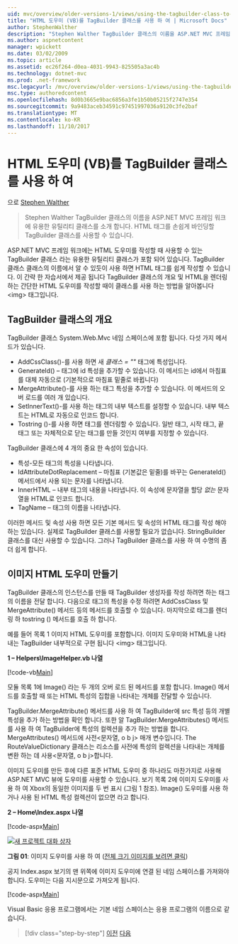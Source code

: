 ```yaml
---
uid: mvc/overview/older-versions-1/views/using-the-tagbuilder-class-to-build-html-helpers-vb
title: "HTML 도우미 (VB)를 TagBuilder 클래스를 사용 하 여 | Microsoft Docs"
author: StephenWalther
description: "Stephen Walther TagBuilder 클래스의 이름을 ASP.NET MVC 프레임 워크에 유용한 유틸리티 클래스를 소개 합니다. TagBuilder 클래스를 쉽게 사용할 수 있습니다..."
ms.author: aspnetcontent
manager: wpickett
ms.date: 03/02/2009
ms.topic: article
ms.assetid: ec26f264-d0ea-4031-9943-825505a3ac4b
ms.technology: dotnet-mvc
ms.prod: .net-framework
msc.legacyurl: /mvc/overview/older-versions-1/views/using-the-tagbuilder-class-to-build-html-helpers-vb
msc.type: authoredcontent
ms.openlocfilehash: 8d0b3665e9bac6856a3fe1b50b05215f2747e354
ms.sourcegitcommit: 9a9483aceb34591c97451997036a9120c3fe2baf
ms.translationtype: MT
ms.contentlocale: ko-KR
ms.lasthandoff: 11/10/2017
---
```

<a name="using-the-tagbuilder-class-to-build-html-helpers-vb"></a>HTML 도우미 (VB)를 TagBuilder 클래스를 사용 하 여
====================
으로 [Stephen Walther](https://github.com/StephenWalther)

> Stephen Walther TagBuilder 클래스의 이름을 ASP.NET MVC 프레임 워크에 유용한 유틸리티 클래스를 소개 합니다. HTML 태그를 손쉽게 바인딩할 TagBuilder 클래스를 사용할 수 있습니다.


ASP.NET MVC 프레임 워크에는 HTML 도우미를 작성할 때 사용할 수 있는 TagBuilder 클래스 라는 유용한 유틸리티 클래스가 포함 되어 있습니다. TagBuilder 클래스 클래스의 이름에서 알 수 있듯이 사용 하면 HTML 태그를 쉽게 작성할 수 있습니다. 이 간략 한 자습서에서 제공 됩니다 TagBuilder 클래스의 개요 및 HTML을 렌더링 하는 간단한 HTML 도우미를 작성할 때이 클래스를 사용 하는 방법을 알아봅니다 &lt;img&gt; 태그입니다.

## <a name="overview-of-the-tagbuilder-class"></a>TagBuilder 클래스의 개요

TagBuilder 클래스 System.Web.Mvc 네임 스페이스에 포함 됩니다. 다섯 가지 메서드가 있습니다.

- AddCssClass()-를 사용 하면 새 *클래스 = ""* 태그에 특성입니다.
- GenerateId() – 태그에 id 특성을 추가할 수 있습니다. 이 메서드는 id에서 마침표를 대체 자동으로 (기본적으로 마침표 밑줄로 바뀝니다)
- MergeAttribute()-를 사용 하는 태그 특성을 추가할 수 있습니다. 이 메서드의 오버 로드를 여러 개 있습니다.
- SetInnerText()-를 사용 하는 태그의 내부 텍스트를 설정할 수 있습니다. 내부 텍스트는 HTML로 자동으로 인코드 합니다.
- Tostring ()-를 사용 하면 태그를 렌더링할 수 있습니다. 일반 태그, 시작 태그, 끝 태그 또는 자체적으로 닫는 태그를 만들 것인지 여부를 지정할 수 있습니다.
  

TagBuilder 클래스에 4 개의 중요 한 속성이 있습니다.

- 특성-모든 태그의 특성을 나타냅니다.
- IdAttributeDotReplacement – 마침표 (기본값은 밑줄)를 바꾸는 GenerateId() 메서드에서 사용 되는 문자를 나타냅니다.
- InnerHTML – 내부 태그의 내용을 나타냅니다. 이 속성에 문자열을 할당 *없는* 문자열을 HTML로 인코드 합니다.
- TagName – 태그의 이름을 나타냅니다.

이러한 메서드 및 속성 사용 하면 모든 기본 메서드 및 속성의 HTML 태그를 작성 해야 하는 있습니다. 실제로 TagBuilder 클래스를 사용할 필요가 없습니다. StringBuilder 클래스를 대신 사용할 수 있습니다. 그러나 TagBuilder 클래스를 사용 하 여 수명의 좀 더 쉽게 합니다.

## <a name="creating-an-image-html-helper"></a>이미지 HTML 도우미 만들기

TagBuilder 클래스의 인스턴스를 만들 때 TagBuilder 생성자를 작성 하려면 하는 태그의 이름을 전달 합니다. 다음으로 태그의 특성을 수정 하려면 AddCssClass 및 MergeAttribute() 메서드 등의 메서드를 호출할 수 있습니다. 마지막으로 태그를 렌더링 하 tostring () 메서드를 호출 하 합니다.

예를 들어 목록 1 이미지 HTML 도우미를 포함합니다. 이미지 도우미와 HTML을 나타내는 TagBuilder 내부적으로 구현 됩니다 &lt;img&gt; 태그입니다.

**1 – Helpers\ImageHelper.vb 나열**

[!code-vb[Main](using-the-tagbuilder-class-to-build-html-helpers-vb/samples/sample1.vb)]

모듈 목록 1에 Image() 라는 두 개의 오버 로드 된 메서드를 포함 합니다. Image() 메서드를 호출할 때 또는 HTML 특성의 집합을 나타내는 개체를 전달할 수 있습니다.

TagBuilder.MergeAttribute() 메서드를 사용 하 여 TagBuilder에 src 특성 등의 개별 특성을 추가 하는 방법을 확인 합니다. 또한 알 TagBuilder.MergeAttributes() 메서드를 사용 하 여 TagBuilder에 특성의 컬렉션을 추가 하는 방법을 합니다. MergeAttributes() 메서드에 사전&lt;문자열, o b j&gt; 매개 변수입니다. The RouteValueDictionary 클래스는 리소스를 사전에 특성의 컬렉션을 나타내는 개체를 변환 하는 데 사용&lt;문자열, o b j&gt;합니다.

이미지 도우미를 만든 후에 다른 표준 HTML 도우미 중 하나라도 마찬가지로 사용해 ASP.NET MVC 뷰에 도우미를 사용할 수 있습니다. 보기 목록 2에 이미지 도우미를 사용 하 여 Xbox의 동일한 이미지를 두 번 표시 (그림 1 참조). Image() 도우미를 사용 하거나 사용 된 HTML 특성 컬렉션이 없으면 라고 합니다.

**2 – Home\Index.aspx 나열**

[!code-aspx[Main](using-the-tagbuilder-class-to-build-html-helpers-vb/samples/sample2.aspx)]


[![새 프로젝트 대화 상자](using-the-tagbuilder-class-to-build-html-helpers-vb/_static/image1.jpg)](using-the-tagbuilder-class-to-build-html-helpers-vb/_static/image1.png)

**그림 01**: 이미지 도우미를 사용 하 여 ([전체 크기 이미지를 보려면 클릭](using-the-tagbuilder-class-to-build-html-helpers-vb/_static/image2.png))


공지 Index.aspx 보기의 맨 위쪽에 이미지 도우미에 연결 된 네임 스페이스를 가져와야 합니다. 도우미는 다음 지시문으로 가져오게 됩니다.

[!code-aspx[Main](using-the-tagbuilder-class-to-build-html-helpers-vb/samples/sample3.aspx)]

Visual Basic 응용 프로그램에서는 기본 네임 스페이스는 응용 프로그램의 이름으로 같습니다.

>[!div class="step-by-step"]
[이전](creating-custom-html-helpers-vb.md)
[다음](creating-page-layouts-with-view-master-pages-vb.md)
